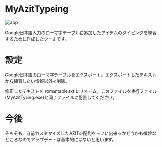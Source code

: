 # MyAzitTypeing
![app](https://user-images.githubusercontent.com/31182578/83959650-60d24d80-a8ba-11ea-97bd-8539bfaeace1.png)

Google日本語入力のローマ字テーブルに追加したアイテムのタイピングを練習するために作成したツールです。

# 設定
Google日本語のローマ字テーブルをエクスポート。エクスポートしたテキストから練習したい情報以外を削除。

修正したテキストを romantable.txt にリネーム。このファイルを実行ファイル(MyAzitTyping.exe)と同じファイルに配置してください。

# 今後
そもそも、自前カスタマイズしたAZITの配列をモノに出来るかどうかも微妙なところなのでアップデートは基本的にはないと思います。
